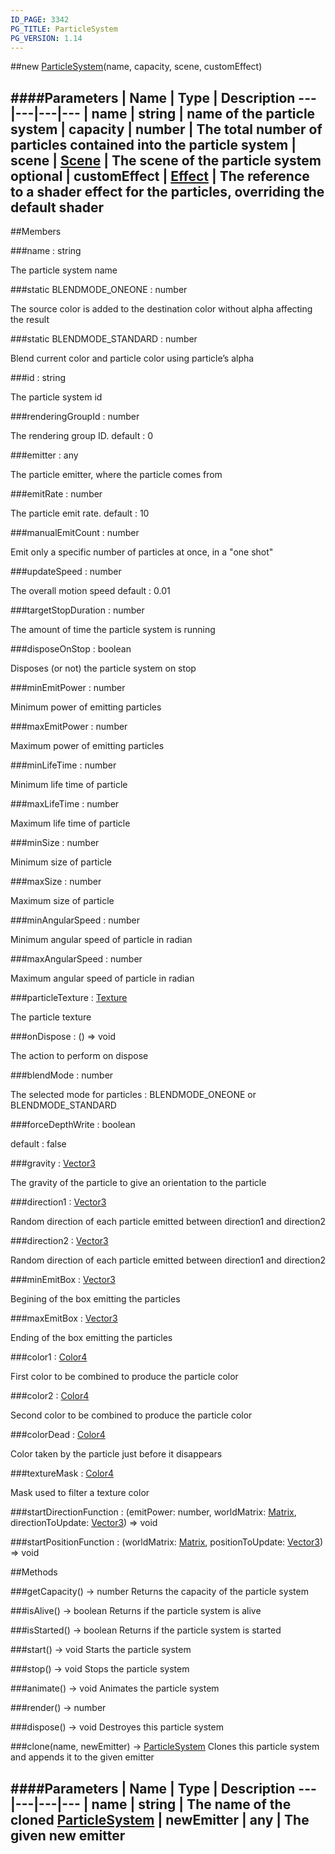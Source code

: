 ```yaml
---
ID_PAGE: 3342
PG_TITLE: ParticleSystem
PG_VERSION: 1.14
---
```

##new [ParticleSystem](page.php?p=3342)(name, capacity, scene, customEffect)

####Parameters
 | Name | Type | Description
---|---|---|---
 | name | string | name of the particle system
 | capacity | number | The total number of particles contained into the particle system
 | scene | [Scene](page.php?p=3274) | The scene of the particle system
optional | customEffect | [Effect](page.php?p=3311) | The reference to a shader effect for the particles, overriding the default shader
---

##Members

###name : string


The particle system name

###static BLENDMODE_ONEONE : number


The source color is added to the destination color without alpha affecting the result

###static BLENDMODE_STANDARD : number


Blend current color and particle color using particle&rsquo;s alpha

###id : string


The particle system id

###renderingGroupId : number


The rendering group ID. default : 0

###emitter : any


The particle emitter, where the particle comes from

###emitRate : number


The particle emit rate. default : 10

###manualEmitCount : number


Emit only a specific number of particles at once, in a &quot;one shot&quot;

###updateSpeed : number


The overall motion speed default : 0.01

###targetStopDuration : number


The amount of time the particle system is running

###disposeOnStop : boolean


 Disposes (or not) the particle system on stop

###minEmitPower : number


Minimum power of emitting particles

###maxEmitPower : number


Maximum power of emitting particles

###minLifeTime : number


Minimum life time of particle

###maxLifeTime : number


Maximum life time of particle

###minSize : number


Minimum size of particle

###maxSize : number


Maximum size of particle

###minAngularSpeed : number


Minimum angular speed of particle in radian

###maxAngularSpeed : number


Maximum angular speed of particle in radian

###particleTexture : [Texture](page.php?p=3319)


The particle texture

###onDispose : () =&gt; void


The action to perform on dispose

###blendMode : number


The selected mode for particles : BLENDMODE_ONEONE or BLENDMODE_STANDARD

###forceDepthWrite : boolean


default : false

###gravity : [Vector3](page.php?p=3327)


The gravity of the particle to give an orientation to the particle

###direction1 : [Vector3](page.php?p=3327)


Random direction of each particle emitted between direction1 and direction2

###direction2 : [Vector3](page.php?p=3327)


Random direction of each particle emitted between direction1 and direction2

###minEmitBox : [Vector3](page.php?p=3327)


Begining of the box emitting the particles

###maxEmitBox : [Vector3](page.php?p=3327)


Ending of the box emitting the particles

###color1 : [Color4](page.php?p=3325)


First color to be combined to produce the particle color

###color2 : [Color4](page.php?p=3325)


Second color to be combined to produce the particle color

###colorDead : [Color4](page.php?p=3325)


Color taken by the particle just before it disappears

###textureMask : [Color4](page.php?p=3325)


Mask used to filter a texture color

###startDirectionFunction : (emitPower: number, worldMatrix: [Matrix](page.php?p=3329), directionToUpdate: [Vector3](page.php?p=3327)) =&gt; void


###startPositionFunction : (worldMatrix: [Matrix](page.php?p=3329), positionToUpdate: [Vector3](page.php?p=3327)) =&gt; void




##Methods

###getCapacity() &rarr; number
Returns the capacity of the particle system


###isAlive() &rarr; boolean
Returns if the particle system is alive


###isStarted() &rarr; boolean
Returns if the particle system is started


###start() &rarr; void
Starts the particle system


###stop() &rarr; void
Stops the particle system


###animate() &rarr; void
Animates the particle system


###render() &rarr; number


###dispose() &rarr; void
Destroyes this particle system


###clone(name, newEmitter) &rarr; [ParticleSystem](page.php?p=3342)
Clones this particle system and appends it to the given emitter

####Parameters
 | Name | Type | Description
---|---|---|---
 | name | string | The name of the cloned [ParticleSystem](page.php?p=3342)
 | newEmitter | any | The given new emitter
---
